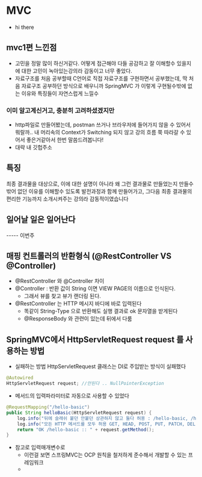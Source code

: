 # MVC

- hi there

## mvc1편 느낀점
- 고민을 정말 많이 하신거같다. 어떻게 접근해야 다들 공감하고 잘 이해할수 있을지에 대한 고민이 녹아있는강의라 감동이고 너무 좋았다.
- 자료구조를 처음 공부할때 C언어로 직접 자료구조를 구현하면서 공부했는데, 딱 처음 자료구조 공부하던 방식으로 배우니까 SpringMVC 가 이렇게 구현될수밖에 없는 이유와 특징들이 자연스럽게 느낄수 

### 이미 알고계신거고, 충분히 고려하셨겠지만 
- http파일로 만들어봤는데, postman 쓰거나 브라우저에 들어가지 않을 수 있어서 뭐랄까.. 내 머리속의 Context가 Switching 되지 않고 강의 흐름 쭉 따라갈 수 있어서 좋은거같아서 한번 말씀드려봅니다!
- 대략 내 깃헙주소


## 특징
최종 결과물을 대상으로, 이에 대한 설명이 아니라
왜 그런 결과물로 만들었는지 만들수밖어 없던 이유를 이해할수 있도록
발전과정과 함께 만들어가고, 그다음 최종 결과물의 편리한 기능까지 소개시켜주는 강의라 감동적이였습니다

## 일어날 일은 일어난다


----- 이번주

## 매핑 컨트롤러의 반환형식 (@RestController VS @Controller)
- @RestController 와 @Controller 차이
- @Controller : 반환 값이 String 이면 VIEW PAGE의 이름으로 인식된다. 
  - 그래서 뷰를 찾고 뷰가 랜더링 된다.
- @RestController 는 HTTP 메시지 바디에 바로 입력된다
  - 똑같이 String-Type 으로 반환해도 실행 결과로 ok 문자열을 받게된다
  - @ResponseBody 와 관련이 있는데 뒤에서 다룸
  


## SpringMVC에서 HttpServletRequest request 를 사용하는 방법
- 실패하는 방법 HttpServletRequest 클래스는 DI로 주입받는 방식이 실패했다
```java
@Autowired
HttpServletRequest request; //안된다 .. NullPointerException
```
- 메서드의 입력파라미터로 자동으로 사용할 수 있었다
```java
@RequestMapping("/hello-basic")
public String helloBasic(HttpServletRequest request) {
    log.info("뒤에 슬래쉬 붙던 안붙던 상관하지 않고 둘다 허용 : /hello-basic, /hello-basic/");
    log.info("모든 HTTP 메서드를 모두 허용 GET, HEAD, POST, PUT, PATCH, DELETE 등emd");
    return "OK /hello-basic :: " + request.getMethod();
}
```

- 참고로 입력매개변수로 
  - 이런걸 보면 스프링MVC는 OCP 원칙을 철저하게 준수해서 개발할 수 있는 프레임워크
  - 